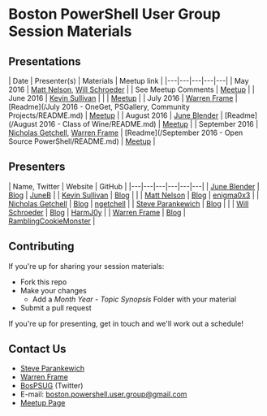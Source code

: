 # Boston PowerShell User Group Session Materials

## Presentations

| Date | Presenter(s) | Materials | Meetup link |
|---|---|---|---|---|
| May 2016 | [Matt Nelson](https://twitter.com/enigma0x3), [Will Schroeder](https://twitter.com/harmj0y) | | See Meetup Comments | [Meetup](https://www.meetup.com/Boston-PowerShell-User-Group/events/230856302/) |
| June 2016 | [Kevin Sullivan](https://twitter.com/conFigure_ITout) | | | [Meetup](https://www.meetup.com/Boston-PowerShell-User-Group/events/231618629/) |
| July 2016 | [Warren Frame](https://twitter.com/psCookieMonster) | [Readme](/July 2016 - OneGet, PSGallery, Community Projects/README.md) | [Meetup](https://www.meetup.com/Boston-PowerShell-User-Group/events/232470149/) |
| August 2016 | [June Blender](https://twitter.com/juneb_get_help) | [Readme](/August 2016 - Class of Wine/README.md) | [Meetup](https://www.meetup.com/Boston-PowerShell-User-Group/events/232471605/) |
| September 2016 | [Nicholas Getchell](https://twitter.com/getch3028), [Warren Frame](https://twitter.com/psCookieMonster) | [Readme](/September 2016 - Open Source PowerShell/README.md) | [Meetup](https://www.meetup.com/Boston-PowerShell-User-Group/events/233502018/) |

## Presenters

| Name, Twitter | Website | GitHub |
|---|---|---|---|---|---|
| [June Blender](https://twitter.com/juneb_get_help) | [Blog](https://www.sapien.com/blog/) | [JuneB](https://github.com/juneb) |
| [Kevin Sullivan](https://twitter.com/conFigure_ITout) | [Blog](http://configureitout.blogspot.com/) | |
| [Matt Nelson](https://twitter.com/enigma0x3) | [Blog](https://enigma0x3.net/) | [enigma0x3](https://github.com/enigma0x3) |
| [Nicholas Getchell](https://twitter.com/getch3028) | [Blog](https://powershell.getchell.org/) | [ngetchell](https://github.com/ngetchell) |
| [Steve Parankewich](https://twitter.com/powershellblog) | [Blog](http://powershellblogger.com/) | |
| [Will Schroeder](https://twitter.com/harmj0y) | [Blog](http://www.harmj0y.net/blog/) | [HarmJ0y](https://github.com/HarmJ0y) |
| [Warren Frame](https://twitter.com/pscookiemonster) | [Blog](http://ramblingcookiemonster.github.io/) | [RamblingCookieMonster](https://github.com/ramblingcookiemonster) |

## Contributing

If you're up for sharing your session materials:

* Fork this repo
* Make your changes
  * Add a *Month Year - Topic Synopsis* Folder with your material
* Submit a pull request

If you're up for presenting, get in touch and we'll work out a schedule!

## Contact Us

* [Steve Parankewich](https://twitter.com/powershellblog)
* [Warren Frame](https://twitter.com/pscookiemonster)
* [BosPSUG](https://twitter.com/BosPSUG) (Twitter)
* E-mail: boston.powershell.user.group@gmail.com
* [Meetup Page](https://www.meetup.com/Boston-PowerShell-User-Group/events/233284962/)